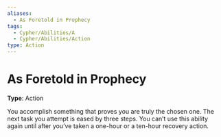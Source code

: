 ```yaml
---
aliases:
  - As Foretold in Prophecy
tags:
  - Cypher/Abilities/A
  - Cypher/Abilities/Action
type: Action
---
```


# As Foretold in Prophecy

**Type**: Action

You accomplish something that proves you are truly the chosen one. The next task you attempt is eased by three steps. You can’t use this ability again until after you’ve taken a one-hour or a ten-hour recovery action.
